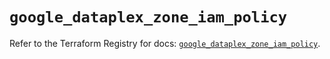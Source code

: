 # `google_dataplex_zone_iam_policy`

Refer to the Terraform Registry for docs: [`google_dataplex_zone_iam_policy`](https://registry.terraform.io/providers/hashicorp/google/6.28.0/docs/resources/dataplex_zone_iam_policy).
